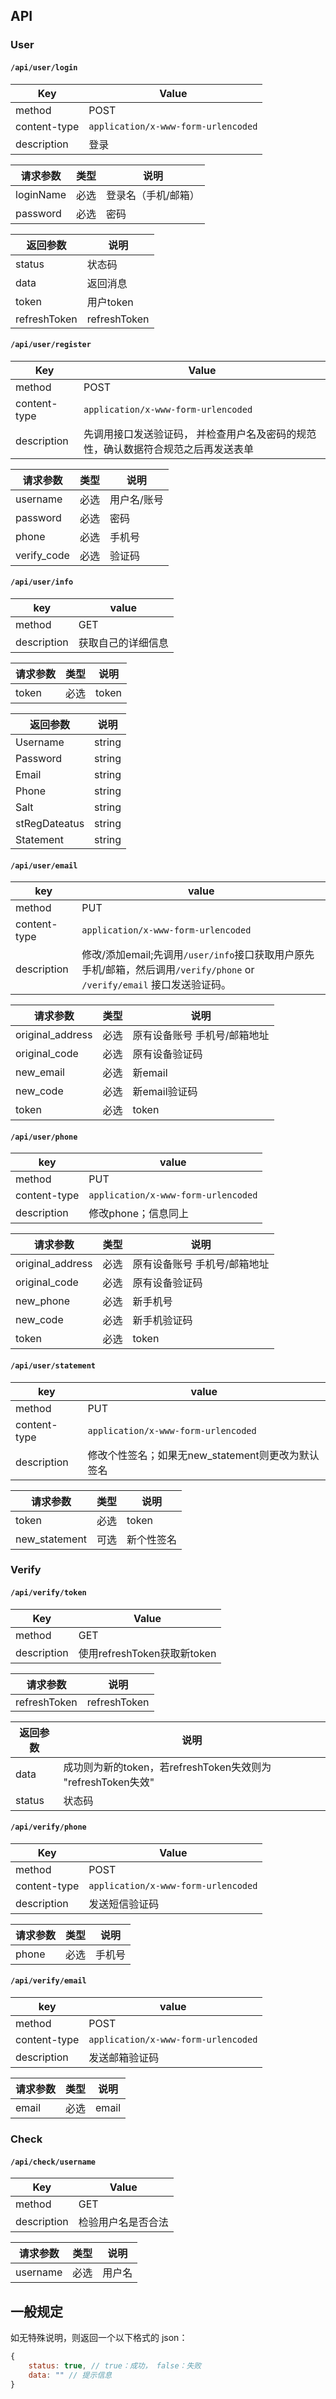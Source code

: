 ## API

### User

#### `/api/user/login`

| Key          | Value                               |
| ------------ | ----------------------------------- |
| method       | POST                                |
| content-type | `application/x-www-form-urlencoded` |
| description  | 登录                                |

| 请求参数  | 类型 | 说明                |
| --------- | ---- | ------------------- |
| loginName | 必选 | 登录名（手机/邮箱） |
| password  | 必选 | 密码                |

| 返回参数     | 说明         |
| ------------ | ------------ |
| status       | 状态码       |
| data         | 返回消息     |
| token        | 用户token    |
| refreshToken | refreshToken |

#### `/api/user/register`

| Key          | Value                                                 |
| ------------ | ------------------------------------------------------|
| method       | POST                                                  |
| content-type | `application/x-www-form-urlencoded`                   |
| description  | 先调用接口发送验证码， 并检查用户名及密码的规范性，确认数据符合规范之后再发送表单 |

| 请求参数    | 类型 | 说明        |
| ----------- | ---- | ----------- |
| username    | 必选 | 用户名/账号 |
| password    | 必选 | 密码        |
| phone       | 必选 | 手机号      |
| verify_code | 必选 | 验证码      |

#### `/api/user/info`

| key         | value              |
| ----------- | ------------------ |
| method      | GET                |
| description | 获取自己的详细信息 |

| 请求参数 | 类型 | 说明  |
| -------- | ---- | ----- |
| token    | 必选 | token |

|   返回参数    | 说明    |
| ------------ | -------|
| Username     | string |
| Password     | string |
| Email        | string |
| Phone        | string |
| Salt         | string |
| stRegDateatus| string |
| Statement    | string |

#### `/api/user/email`

| key          | value                               |
| ------------ | ----------------------------------- |
| method       | PUT                                 |
| content-type | `application/x-www-form-urlencoded` |
| description  | 修改/添加email;先调用`/user/info`接口获取用户原先手机/邮箱，然后调用`/verify/phone` or `/verify/email` 接口发送验证码。|

| 请求参数         | 类型 | 说明                         |
| ---------------- | ---- | ---------------------------- |
| original_address | 必选 | 原有设备账号 手机号/邮箱地址 |
| original_code    | 必选 | 原有设备验证码               |
| new_email        | 必选 | 新email                      |
| new_code         | 必选 | 新email验证码                |
| token            | 必选 | token                        |

#### `/api/user/phone`

| key          | value                               |
| ------------ | ----------------------------------- |
| method       | PUT                                 |
| content-type | `application/x-www-form-urlencoded` |
| description  | 修改phone；信息同上                    |

| 请求参数         | 类型 | 说明                         |
| ---------------- | ---- | ---------------------------- |
| original_address | 必选 | 原有设备账号 手机号/邮箱地址 |
| original_code    | 必选 | 原有设备验证码               |
| new_phone        | 必选 | 新手机号                     |
| new_code         | 必选 | 新手机验证码                 |
| token            | 必选 | token                        |

#### `/api/user/statement`

| key          | value                               |
| ------------ | ----------------------------------- |
| method       | PUT                                 |
| content-type | `application/x-www-form-urlencoded` |
| description  | 修改个性签名；如果无new_statement则更改为默认签名|

| 请求参数      | 类型 | 说明       |
| ------------- | ---- | ---------- |
| token         | 必选 | token      |
| new_statement | 可选 | 新个性签名 |

### Verify

####  `/api/verify/token`

| Key          | Value                       |
| ------------ | --------------------------- |
| method       | GET                         |
| description  | 使用refreshToken获取新token |

| 请求参数     | 说明         |
| ------------ | ------------ |
| refreshToken | refreshToken |

| 返回参数 | 说明                                                     |
| -------- | -------------------------------------------------------|
| data     | 成功则为新的token，若refreshToken失效则为 "refreshToken失效" |
| status   | 状态码                                                  |

#### `/api/verify/phone`

| Key          | Value                               |
| ------------ | ----------------------------------- |
| method       | POST                                |
| content-type | `application/x-www-form-urlencoded` |
| description  | 发送短信验证码                      |

| 请求参数 | 类型 | 说明   |
| -------- | ---- | ------ |
| phone    | 必选 | 手机号 |

#### `/api/verify/email`

| key          | value                               |
| ------------ | ----------------------------------- |
| method       | POST                                |
| content-type | `application/x-www-form-urlencoded` |
| description  | 发送邮箱验证码                      |

| 请求参数 | 类型 | 说明  |
| -------- | ---- | ----- |
| email    | 必选 | email |



### Check

#### `/api/check/username`

| Key          | Value                               |
| ------------ | ----------------------------------- |
| method       | GET                                |
| description  | 检验用户名是否合法                   |

| 请求参数 | 类型 | 说明   |
| -------- | ---- | ------ |
| username | 必选 | 用户名 |

## 一般规定

如无特殊说明，则返回一个以下格式的 json：

```javascript
{
    status: true, // true：成功， false：失败
    data: "" // 提示信息
}
```



